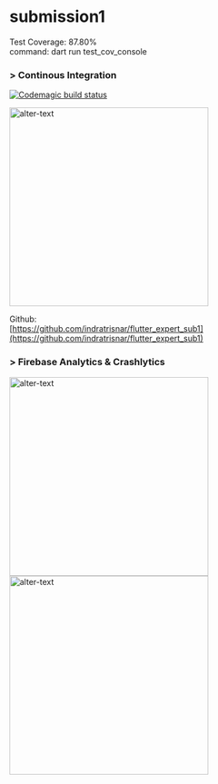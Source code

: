 # submission1

Test Coverage: 87.80%\
command: dart run test_cov_console

### > Continous Integration

[![Codemagic build status](https://api.codemagic.io/apps/656db3bb98ecaba251eb1dbe/656db3bb98ecaba251eb1dbd/status_badge.svg)](https://codemagic.io/apps/656db3bb98ecaba251eb1dbe/656db3bb98ecaba251eb1dbd/latest_build)

<!-- <image src="https://github.com/indratrisnar/flutter_expert_sub1/raw/master/pic/codemagic-build.png" caption="" alt="alter-text" height="350" width="" position="center" command="fill" option="q100" class="img-fluid" title="" webp="false" /> -->

<image src="screenshot/codemagic-build.png" caption="" alt="alter-text" height="350" width="" position="center" command="fill" option="q100" class="img-fluid" title="" webp="false" />

Github:\
[https://github.com/indratrisnar/flutter_expert_sub1](https://github.com/indratrisnar/flutter_expert_sub1)
<br>

### > Firebase Analytics & Crashlytics

<image src="screenshot/analytic.png" caption="" alt="alter-text" height="350" width="" position="center" command="fill" option="q100" class="img-fluid" title="" webp="false" />

<image src="screenshot/crashlytic.png" caption="" alt="alter-text" height="350" width="" position="center" command="fill" option="q100" class="img-fluid" title="" webp="false" />
